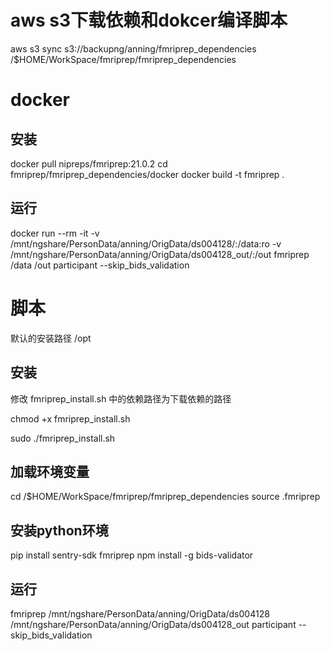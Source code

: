 # aws s3下载依赖和dokcer编译脚本
aws s3 sync s3://backupng/anning/fmriprep_dependencies /$HOME/WorkSpace/fmriprep/fmriprep_dependencies

# docker
## 安装
docker pull nipreps/fmriprep:21.0.2
cd fmriprep/fmriprep_dependencies/docker
docker build -t fmriprep .

## 运行
docker run --rm -it -v /mnt/ngshare/PersonData/anning/OrigData/ds004128/:/data:ro     -v /mnt/ngshare/PersonData/anning/OrigData/ds004128_out/:/out fmriprep     /data /out participant --skip_bids_validation

# 脚本
默认的安装路径 /opt
## 安装
修改 fmriprep_install.sh 中的依赖路径为下载依赖的路径

chmod +x fmriprep_install.sh

sudo ./fmriprep_install.sh

## 加载环境变量
cd /$HOME/WorkSpace/fmriprep/fmriprep_dependencies
source .fmriprep

## 安装python环境
pip install sentry-sdk fmriprep
npm install -g bids-validator

## 运行
fmriprep /mnt/ngshare/PersonData/anning/OrigData/ds004128 /mnt/ngshare/PersonData/anning/OrigData/ds004128_out participant --skip_bids_validation